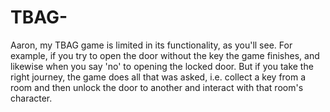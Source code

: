 # TBAG-

Aaron, my TBAG game is limited in its functionality, as you'll see. For example, if you try to open the door without the key the game finishes, and likewise when you say 'no' to opening the locked door. But if you take the right journey, the game does all that was asked, i.e. collect a key from a room and then unlock the door to another and interact with that room's character.
